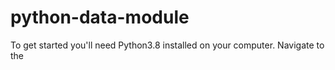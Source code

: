 # python-data-module

To get started you'll need Python3.8 installed on your computer. Navigate to the 
